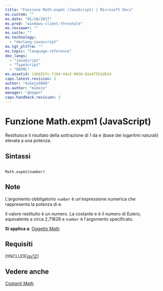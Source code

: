 ```yaml
---
title: "Funzione Math.expm1 (JavaScript) | Microsoft Docs"
ms.custom: ""
ms.date: "01/18/2017"
ms.prod: "windows-client-threshold"
ms.reviewer: ""
ms.suite: ""
ms.technology: 
  - "devlang-javascript"
ms.tgt_pltfrm: ""
ms.topic: "language-reference"
dev_langs: 
  - "JavaScript"
  - "TypeScript"
  - "DHTML"
ms.assetid: 136655fc-f164-44e3-9038-62a47551db24
caps.latest.revision: 2
author: "mikejo5000"
ms.author: "mikejo"
manager: "ghogen"
caps.handback.revision: 2
---
```

# Funzione Math.expm1 (JavaScript)
Restituisce il risultato della sottrazione di 1 da e \(base dei logaritmi naturali\) elevata a una potenza.  
  
## Sintassi  
  
```  
  
Math.expm1(number)   
```  
  
## Note  
 L’argomento obbligatorio `number` è un'espressione numerica che rappresenta la potenza di e.  
  
 Il valore restituito è un numero.  La costante e è il numero di Eulero, equivalente a circa 2,71828 e `number` è l'argomento specificato.  
  
 **Si applica a**: [Oggetto Math](../../javascript/reference/math-object-javascript.md)  
  
## Requisiti  
 [!INCLUDE[jsv12](../../javascript/reference/includes/jsv12-md.md)]  
  
## Vedere anche  
 [Costanti Math](../../javascript/reference/math-constants-javascript.md)